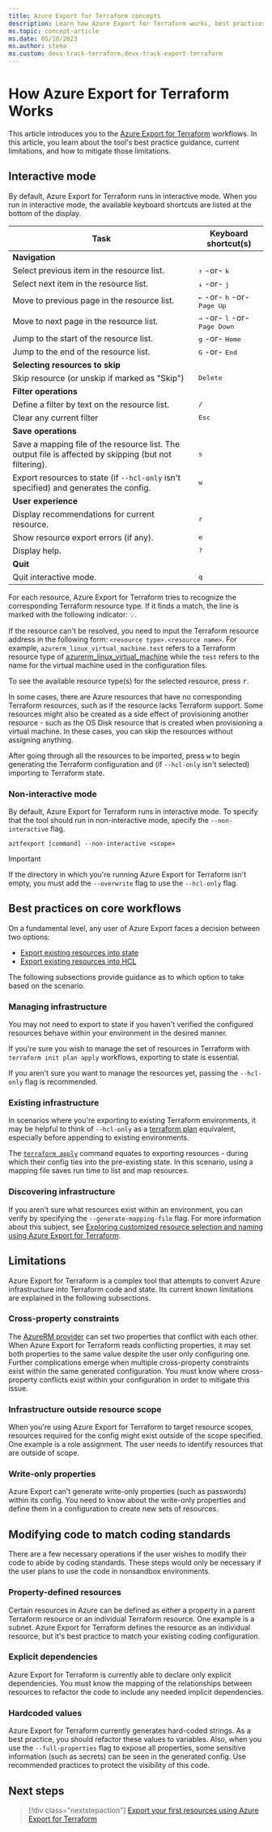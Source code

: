 ```yaml
---
title: Azure Export for Terraform concepts
description: Learn how Azure Export for Terraform works, best practices, and limitations around the tool.
ms.topic: concept-article
ms.date: 05/10/2023
ms.author: stema
ms.custom: devx-track-terraform,devx-track-export-terraform
---
```


# How Azure Export for Terraform Works

This article introduces you to the [Azure Export for Terraform](./export-terraform-overview.md) workflows. In this article, you learn about the tool's best practice guidance, current limitations, and how to mitigate those limitations.

## Interactive mode

By default, Azure Export for Terraform runs in interactive mode. When you run in interactive mode, the available keyboard shortcuts are listed at the bottom of the display.

| Task                                                                                                    | Keyboard shortcut(s)                                     |
|---------------------------------------------------------------------------------------------------------|----------------------------------------------------------|
| **Navigation**                                                                                          |                                                          |
| Select previous item in the resource list.                                                              | <kbd>↑</kbd> -or- <kbd>k</kbd>                           |
| Select next item in the resource list.                                                                  | <kbd>↓</kbd> -or- <kbd>j</kbd>                           |
| Move to previous page in the resource list.                                                             | <kbd>←</kbd> -or- <kbd>h</kbd> -or- <kbd>Page Up</kbd>   |
| Move to next page in the resource list.                                                                 | <kbd>→</kbd> -or- <kbd>l</kbd> -or- <kbd>Page Down</kbd> |
| Jump to the start of the resource list.                                                                 | <kbd>g</kbd> -or- <kbd>Home</kbd>                        |
| Jump to the end of the resource list.                                                                   | <kbd>G</kbd> -or- <kbd>End</kbd>                         |
| **Selecting resources to skip**                                                                         |                                                          |
| Skip resource (or unskip if marked as "Skip")                                                           | <kbd>Delete</kbd>                                        |
| **Filter operations**                                                                                   |                                                          |
| Define a filter by text on the resource list.                                                           | <kbd>/</kbd>                                             |
| Clear any current filter                                                                                | <kbd>Esc</kbd>                                           |
| **Save operations**                                                                                     |                                                          |
| Save a mapping file of the resource list. The output file is affected by skipping (but not filtering).  | <kbd>s</kbd>                                             |
| Export resources to state (if `--hcl-only` isn't specified) and generates the config.                   | <kbd>w</kbd>                                             |
| **User experience**                                                                                     |                                                          |
| Display recommendations for current resource.                                                           | <kbd>r</kbd>                                             |
| Show resource export errors (if any).                                                                   | <kbd>e</kbd>                                             |
| Display help.                                                                                           | <kbd>?</kbd>                                             |
| **Quit**                                                                                                |                                                          |
| Quit interactive mode.                                                                                  | <kbd>q</kbd>                                             |

For each resource, Azure Export for Terraform tries to recognize the corresponding Terraform resource type. If it finds a match, the line is marked with the following indicator: 💡.

If the resource can't be resolved, you need to input the Terraform resource address in the following form: `<resource type>.<resource name>`. For example, `azurerm_linux_virtual_machine.test` refers to a Terraform resource type of [azurerm_linux_virtual_machine](https://registry.terraform.io/providers/hashicorp/azurerm/latest/docs/resources/linux_virtual_machine) while the `test` refers to the name for the virtual machine used in the configuration files.

To see the available resource type(s) for the selected resource, press <kbd>r</kbd>.

In some cases, there are Azure resources that have no corresponding Terraform resources, such as if the resource lacks Terraform support. Some resources might also be created as a side effect of provisioning another resource - such as the OS Disk resource that is created when provisioning a virtual machine. In these cases, you can skip the resources without assigning anything.

After going through all the resources to be imported, press <kbd>w</kbd> to begin generating the Terraform configuration and (if `--hcl-only` isn't selected) importing to Terraform state.

### Non-interactive mode

By default, Azure Export for Terraform runs in interactive mode. To specify that the tool should run in non-interactive mode, specify the `--non-interactive` flag.

```console
aztfexport [command] --non-interactive <scope>
```

> [!IMPORTANT]
> If the directory in which you're running Azure Export for Terraform isn't empty, you must add the `--overwrite` flag to use the `--hcl-only` flag.

## Best practices on core workflows

On a fundamental level, any user of Azure Export faces a decision between two options:

- [Export existing resources into state](export-first-resources.md)
- [Export existing resources into HCL](export-resources-hcl.md)

The following subsections provide guidance as to which option to take based on the scenario.

### Managing infrastructure

You may not need to export to state if you haven't verified the configured resources behave within your environment in the desired manner.

If you're sure you wish to manage the set of resources in Terraform with `terraform init plan apply` workflows, exporting to state is essential.

If you aren't sure you want to manage the resources yet, passing the `--hcl-only` flag is recommended.

### Existing infrastructure

In scenarios where you're exporting to existing Terraform environments, it may be helpful to think of `--hcl-only` as a [terraform plan](https://developer.hashicorp.com/terraform/cli/commands/plan) equivalent, especially before appending to existing environments.

The [`terraform apply`](https://developer.hashicorp.com/terraform/cli/commands/apply) command equates to exporting resources - during which their config ties into the pre-existing state. In this scenario, using a mapping file saves run time to list and map resources.

### Discovering infrastructure

If you aren't sure what resources exist within an environment, you can verify by specifying the `--generate-mapping-file` flag. For more information about this subject, see [Exploring customized resource selection and naming using Azure Export for Terraform](select-custom-resources.md).

## Limitations

Azure Export for Terraform is a complex tool that attempts to convert Azure infrastructure into Terraform code and state. Its current known limitations are explained in the following subsections.

### Cross-property constraints

The [AzureRM provider](https://github.com/hashicorp/terraform-provider-azurerm) can set two properties that conflict with each other. When Azure Export for Terraform reads conflicting properties, it may set both properties to the same value despite the user only configuring one. Further complications emerge when multiple cross-property constraints exist within the same generated configuration. You must know where cross-property conflicts exist within your configuration in order to mitigate this issue.

### Infrastructure outside resource scope

When you're using Azure Export for Terraform to target resource scopes, resources required for the config might exist outside of the scope specified. One example is a role assignment. The user needs to identify resources that are outside of scope.

### Write-only properties

Azure Export can't generate write-only properties (such as passwords) within its config. You need to know about the write-only properties and define them in a configuration to create new sets of resources.

## Modifying code to match coding standards

There are a few necessary operations if the user wishes to modify their code to abide by coding standards. These steps would only be necessary if the user plans to use the code in nonsandbox environments.

### Property-defined resources

Certain resources in Azure can be defined as either a property in a parent Terraform resource or an individual Terraform resource. One example is a subnet. Azure Export for Terraform defines the resource as an individual resource, but it's best practice to match your existing coding configuration.

### Explicit dependencies

Azure Export for Terraform is currently able to declare only explicit dependencies. You must know the mapping of the relationships between resources to refactor the code to include any needed implicit dependencies.

### Hardcoded values

Azure Export for Terraform currently generates hard-coded strings. As a best practice, you should refactor these values to variables. Also, when you use the `--full-properties` flag to expose all properties, some sensitive information (such as secrets) can be seen in the generated config. Use recommended practices to protect the visibility of this code.

## Next steps

> [!div class="nextstepaction"]
> [Export your first resources using Azure Export for Terraform](export-first-resources.md)
